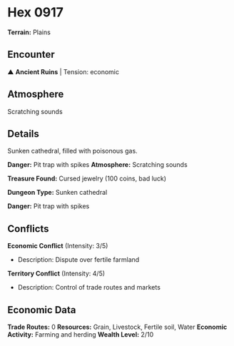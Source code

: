 # Hex 0917

**Terrain:** Plains

## Encounter
▲ **Ancient Ruins** | Tension: economic

## Atmosphere
Scratching sounds

## Details
Sunken cathedral, filled with poisonous gas.

**Danger:** Pit trap with spikes
**Atmosphere:** Scratching sounds

**Treasure Found:** Cursed jewelry (100 coins, bad luck)


**Dungeon Type:** Sunken cathedral

**Danger:** Pit trap with spikes

## Conflicts
**Economic Conflict** (Intensity: 3/5)
- Description: Dispute over fertile farmland

**Territory Conflict** (Intensity: 4/5)
- Description: Control of trade routes and markets

## Economic Data
**Trade Routes:** 0
**Resources:** Grain, Livestock, Fertile soil, Water
**Economic Activity:** Farming and herding
**Wealth Level:** 2/10
